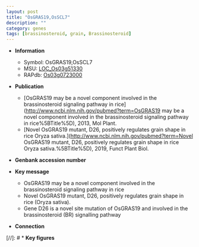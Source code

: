```yaml
---
layout: post
title: "OsGRAS19,OsSCL7"
description: ""
category: genes
tags: [brassinosteroid, grain, Brassinosteroid]
---
```


* **Information**  
    + Symbol: OsGRAS19,OsSCL7  
    + MSU: [LOC_Os03g51330](http://rice.plantbiology.msu.edu/cgi-bin/ORF_infopage.cgi?orf=LOC_Os03g51330)  
    + RAPdb: [Os03g0723000](http://rapdb.dna.affrc.go.jp/viewer/gbrowse_details/irgsp1?name=Os03g0723000)  

* **Publication**  
    + [OsGRAS19 may be a novel component involved in the brassinosteroid signaling pathway in rice](http://www.ncbi.nlm.nih.gov/pubmed?term=OsGRAS19 may be a novel component involved in the brassinosteroid signaling pathway in rice%5BTitle%5D), 2013, Mol Plant.
    + [Novel OsGRAS19 mutant, D26, positively regulates grain shape in rice Oryza sativa.](http://www.ncbi.nlm.nih.gov/pubmed?term=Novel OsGRAS19 mutant, D26, positively regulates grain shape in rice Oryza sativa.%5BTitle%5D), 2019, Funct Plant Biol.

* **Genbank accession number**  

* **Key message**  
    + OsGRAS19 may be a novel component involved in the brassinosteroid signaling pathway in rice
    + Novel OsGRAS19 mutant, D26, positively regulates grain shape in rice (Oryza sativa).
    + Gene D26 is a novel site mutation of OsGRAS19 and involved in the brassinosteroid (BR) signalling pathway

* **Connection**  

[//]: # * **Key figures**  


